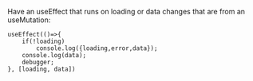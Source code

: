 Have an useEffect that runs on loading or data changes that are from an useMutation:
```
useEffect(()=>{
	if(!loading)
		console.log({loading,error,data});
	console.log(data);
	debugger;
}, [loading, data])
```